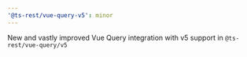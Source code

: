 ```yaml
---
'@ts-rest/vue-query-v5': minor
---
```


New and vastly improved Vue Query integration with v5 support in `@ts-rest/vue-query/v5`
